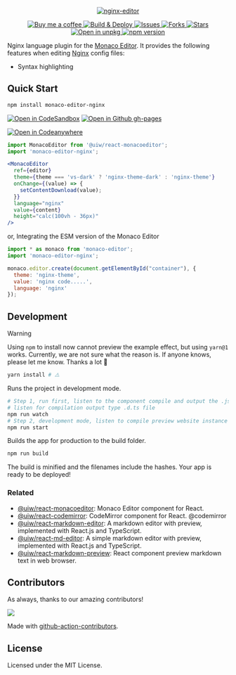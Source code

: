 <p align="center">
  <a href="https://jaywcjlove.github.io/nginx-editor">
    <img alt="nginx-editor" src="https://user-images.githubusercontent.com/1680273/107486617-37dc2800-6bc0-11eb-94ba-f715da69bbda.png">
  </a>
</p>

<p align="center">
  <a href="https://jaywcjlove.github.io/#/sponsor">
    <img alt="Buy me a coffee" src="https://img.shields.io/badge/Buy%20me%20a%20coffee-048754?logo=buymeacoffee">
  </a>
  <a href="https://github.com/jaywcjlove/nginx-editor/actions/workflows/ci.yml">
    <img alt="Build & Deploy" src="https://github.com/jaywcjlove/nginx-editor/actions/workflows/ci.yml/badge.svg">
  </a>
  <a href="https://github.com/jaywcjlove/nginx-editor/issues">
    <img alt="Issues" src="https://img.shields.io/github/issues/jaywcjlove/nginx-editor.svg">
  </a>
  <a href="https://github.com/jaywcjlove/nginx-editor/network">
    <img alt="Forks" src="https://img.shields.io/github/forks/jaywcjlove/nginx-editor.svg">
  </a>
  <a href="https://github.com/jaywcjlove/nginx-editor/stargazers">
    <img alt="Stars" src="https://img.shields.io/github/stars/jaywcjlove/nginx-editor.svg">
  </a>
  <a href="https://uiwjs.github.io/npm-unpkg/#/pkg/monaco-editor-nginx/file/README.md">
    <img src="https://img.shields.io/badge/Open%20in-unpkg-blue" alt="Open in unpkg">
  </a>
  <a href="https://www.npmjs.com/package/monaco-editor-nginx">
    <img alt="npm version" src="https://img.shields.io/npm/v/monaco-editor-nginx.svg">
  </a>
</p>

Nginx language plugin for the [Monaco Editor](https://github.com/microsoft/monaco-editor). It provides the following features when editing [Nginx](https://nginx.org/) config files:

- Syntax highlighting

## Quick Start

```bash
npm install monaco-editor-nginx
```

[![Open in CodeSandbox](https://img.shields.io/badge/Open%20in-CodeSandbox-blue?logo=codesandbox)](https://codesandbox.io/s/github/jaywcjlove/nginx-editor)
[![Open in Github gh-pages](https://img.shields.io/badge/Open%20In-Github%20gh--pages-blue?logo=github)](https://jaywcjlove.github.io/nginx-editor/)

[![Open in Codeanywhere](https://codeanywhere.com/img/open-in-codeanywhere-btn.svg)](https://app.codeanywhere.com/#https://github.com/jaywcjlove/nginx-editor)

```jsx
import MonacoEditor from '@uiw/react-monacoeditor';
import 'monaco-editor-nginx';

<MonacoEditor
  ref={editor}
  theme={theme === 'vs-dark' ? 'nginx-theme-dark' : 'nginx-theme'}
  onChange={(value) => {
    setContentDownload(value);
  }}
  language="nginx"
  value={content}
  height="calc(100vh - 36px)"
/>
```

or, Integrating the ESM version of the Monaco Editor

```js
import * as monaco from 'monaco-editor';
import 'monaco-editor-nginx';

monaco.editor.create(document.getElementById("container"), {
  theme: 'nginx-theme',
  value: 'nginx code.....',
  language: 'nginx'
});
```

## Development

> [!WARNING]
> 
> Using `npm` to install now cannot preview the example effect, but using `yarn@1` works. Currently, we are not sure what the reason is. If anyone knows, please let me know. Thanks a lot 🙏

```bash
yarn install # ⚠️ 
```

Runs the project in development mode.  

```bash
# Step 1, run first, listen to the component compile and output the .js file
# listen for compilation output type .d.ts file
npm run watch
# Step 2, development mode, listen to compile preview website instance
npm run start
```

Builds the app for production to the build folder.

```bash
npm run build
```

The build is minified and the filenames include the hashes.
Your app is ready to be deployed!


### Related

- [@uiw/react-monacoeditor](https://github.com/jaywcjlove/react-monacoeditor): Monaco Editor component for React.
- [@uiw/react-codemirror](https://github.com/uiwjs/react-codemirror): CodeMirror component for React. @codemirror
- [@uiw/react-markdown-editor](https://github.com/uiwjs/react-markdown-editor): A markdown editor with preview, implemented with React.js and TypeScript.
- [@uiw/react-md-editor](https://github.com/uiwjs/react-md-editor): A simple markdown editor with preview, implemented with React.js and TypeScript.
- [@uiw/react-markdown-preview](https://github.com/jaywcjlove/react-monacoeditor): React component preview markdown text in web browser. 

## Contributors

As always, thanks to our amazing contributors!

<a href="https://github.com/jaywcjlove/nginx-editor/graphs/contributors">
  <img src="https://jaywcjlove.github.io/nginx-editor/CONTRIBUTORS.svg" />
</a>

Made with [github-action-contributors](https://github.com/jaywcjlove/github-action-contributors).
## License

Licensed under the MIT License.
